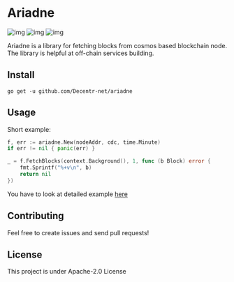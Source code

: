 # Ariadne
![img](https://img.shields.io/github/license/Decentr-net/ariadne) ![img](https://img.shields.io/github/go-mod/go-version/Decentr-net/ariadne) ![img](https://img.shields.io/github/v/tag/Decentr-net/ariadne?label=version)

Ariadne is a library for fetching blocks from cosmos based blockchain node. The library is helpful at off-chain services building.

## Install
```
go get -u github.com/Decentr-net/ariadne
```

## Usage

Short example:

```go
f, err := ariadne.New(nodeAddr, cdc, time.Minute)
if err != nil { panic(err) }

_ = f.FetchBlocks(context.Background(), 1, func (b Block) error {
    fmt.Sprintf("%+v\n", b)
    return nil
})
````

You have to look at detailed example [here](example/example.go) 

## Contributing

Feel free to create issues and send pull requests!

## License

This project is under Apache-2.0 License